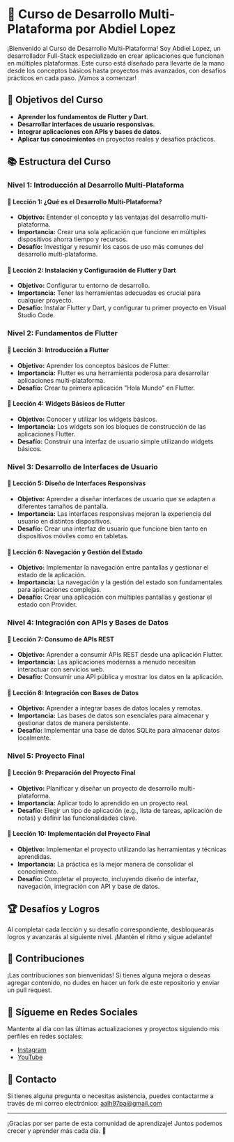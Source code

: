 <!--
 Copyright (c) 2024 Abdiel
 
 This software is released under the MIT License.
 https://opensource.org/licenses/MIT
-->

# 📱 Curso de Desarrollo Multi-Plataforma por Abdiel Lopez

¡Bienvenido al Curso de Desarrollo Multi-Plataforma! Soy Abdiel Lopez, un desarrollador Full-Stack especializado en crear aplicaciones que funcionan en múltiples plataformas. Este curso está diseñado para llevarte de la mano desde los conceptos básicos hasta proyectos más avanzados, con desafíos prácticos en cada paso. ¡Vamos a comenzar!

## 🎯 Objetivos del Curso

- **Aprender los fundamentos de Flutter y Dart**.
- **Desarrollar interfaces de usuario responsivas**.
- **Integrar aplicaciones con APIs y bases de datos**.
- **Aplicar tus conocimientos** en proyectos reales y desafíos prácticos.

## 📚 Estructura del Curso

### Nivel 1: Introducción al Desarrollo Multi-Plataforma

#### 📝 Lección 1: ¿Qué es el Desarrollo Multi-Plataforma?
- **Objetivo:** Entender el concepto y las ventajas del desarrollo multi-plataforma.
- **Importancia:** Crear una sola aplicación que funcione en múltiples dispositivos ahorra tiempo y recursos.
- **Desafío:** Investigar y resumir los casos de uso más comunes del desarrollo multi-plataforma.

#### 📝 Lección 2: Instalación y Configuración de Flutter y Dart
- **Objetivo:** Configurar tu entorno de desarrollo.
- **Importancia:** Tener las herramientas adecuadas es crucial para cualquier proyecto.
- **Desafío:** Instalar Flutter y Dart, y configurar tu primer proyecto en Visual Studio Code.

### Nivel 2: Fundamentos de Flutter

#### 📝 Lección 3: Introducción a Flutter
- **Objetivo:** Aprender los conceptos básicos de Flutter.
- **Importancia:** Flutter es una herramienta poderosa para desarrollar aplicaciones multi-plataforma.
- **Desafío:** Crear tu primera aplicación "Hola Mundo" en Flutter.

#### 📝 Lección 4: Widgets Básicos de Flutter
- **Objetivo:** Conocer y utilizar los widgets básicos.
- **Importancia:** Los widgets son los bloques de construcción de las aplicaciones Flutter.
- **Desafío:** Construir una interfaz de usuario simple utilizando widgets básicos.

### Nivel 3: Desarrollo de Interfaces de Usuario

#### 📝 Lección 5: Diseño de Interfaces Responsivas
- **Objetivo:** Aprender a diseñar interfaces de usuario que se adapten a diferentes tamaños de pantalla.
- **Importancia:** Las interfaces responsivas mejoran la experiencia del usuario en distintos dispositivos.
- **Desafío:** Crear una interfaz de usuario que funcione bien tanto en dispositivos móviles como en tabletas.

#### 📝 Lección 6: Navegación y Gestión del Estado
- **Objetivo:** Implementar la navegación entre pantallas y gestionar el estado de la aplicación.
- **Importancia:** La navegación y la gestión del estado son fundamentales para aplicaciones complejas.
- **Desafío:** Crear una aplicación con múltiples pantallas y gestionar el estado con Provider.

### Nivel 4: Integración con APIs y Bases de Datos

#### 📝 Lección 7: Consumo de APIs REST
- **Objetivo:** Aprender a consumir APIs REST desde una aplicación Flutter.
- **Importancia:** Las aplicaciones modernas a menudo necesitan interactuar con servicios web.
- **Desafío:** Consumir una API pública y mostrar los datos en la aplicación.

#### 📝 Lección 8: Integración con Bases de Datos
- **Objetivo:** Aprender a integrar bases de datos locales y remotas.
- **Importancia:** Las bases de datos son esenciales para almacenar y gestionar datos de manera persistente.
- **Desafío:** Implementar una base de datos SQLite para almacenar datos localmente.

### Nivel 5: Proyecto Final

#### 📝 Lección 9: Preparación del Proyecto Final
- **Objetivo:** Planificar y diseñar un proyecto de desarrollo multi-plataforma.
- **Importancia:** Aplicar todo lo aprendido en un proyecto real.
- **Desafío:** Elegir un tipo de aplicación (e.g., lista de tareas, aplicación de notas) y definir las funcionalidades clave.

#### 📝 Lección 10: Implementación del Proyecto Final
- **Objetivo:** Implementar el proyecto utilizando las herramientas y técnicas aprendidas.
- **Importancia:** La práctica es la mejor manera de consolidar el conocimiento.
- **Desafío:** Completar el proyecto, incluyendo diseño de interfaz, navegación, integración con API y base de datos.

## 🏆 Desafíos y Logros

Al completar cada lección y su desafío correspondiente, desbloquearás logros y avanzarás al siguiente nivel. ¡Mantén el ritmo y sigue adelante!

## 🤝 Contribuciones

¡Las contribuciones son bienvenidas! Si tienes alguna mejora o deseas agregar contenido, no dudes en hacer un fork de este repositorio y enviar un pull request.

## 📲 Sígueme en Redes Sociales

Mantente al día con las últimas actualizaciones y proyectos siguiendo mis perfiles en redes sociales:

- [Instagram](https://instagram.com/mr_ecommerce.py)
- [YouTube](https://www.youtube.com/channel/UCiS1LucTw-3BVEbzRMsldhQ)

## 📧 Contacto

Si tienes alguna pregunta o necesitas asistencia, puedes contactarme a través de mi correo electrónico: aalh97pa@gmail.com

---

¡Gracias por ser parte de esta comunidad de aprendizaje! Juntos podemos crecer y aprender más cada día. 🚀
